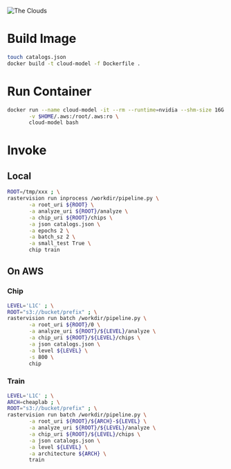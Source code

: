 ![The Clouds](https://upload.wikimedia.org/wikipedia/commons/4/46/Socrates_in_a_basket.jpg)

# Build Image #

```bash
touch catalogs.json
docker build -t cloud-model -f Dockerfile .
```

# Run Container #

```bash
docker run --name cloud-model -it --rm --runtime=nvidia --shm-size 16G \
       -v $HOME/.aws:/root/.aws:ro \
       cloud-model bash
```

# Invoke #

## Local ##

```bash
ROOT=/tmp/xxx ; \
rastervision run inprocess /workdir/pipeline.py \
       -a root_uri ${ROOT} \
       -a analyze_uri ${ROOT}/analyze \
       -a chip_uri ${ROOT}/chips \
       -a json catalogs.json \
       -a epochs 2 \
       -a batch_sz 2 \
       -a small_test True \
       chip train
```

## On AWS ##

### Chip ###

```bash
LEVEL='L1C' ; \
ROOT="s3://bucket/prefix" ; \
rastervision run batch /workdir/pipeline.py \
       -a root_uri ${ROOT}/0 \
       -a analyze_uri ${ROOT}/${LEVEL}/analyze \
       -a chip_uri ${ROOT}/${LEVEL}/chips \
       -a json catalogs.json \
       -a level ${LEVEL} \
       -s 800 \
       chip
```

### Train ###

```bash
LEVEL='L1C' ; \
ARCH=cheaplab ; \
ROOT="s3://bucket/prefix" ; \
rastervision run batch /workdir/pipeline.py \
       -a root_uri ${ROOT}/${ARCH}-${LEVEL} \
       -a analyze_uri ${ROOT}/${LEVEL}/analyze \
       -a chip_uri ${ROOT}/${LEVEL}/chips \
       -a json catalogs.json \
       -a level ${LEVEL} \
       -a architecture ${ARCH} \
       train
```
